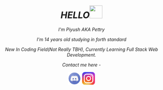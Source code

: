 <!DOCTYPE html>
<html lang="en">

<head>
    <meta charset="UTF-8">
    <meta http-equiv="X-UA-Compatible" content="IE=edge">
    <meta name="viewport" content="width=device-width, initial-scale=1.0">
</head>

<body>
    <h1 align="center"><em>HELLO</em><img src="https://raw.githubusercontent.com/nixin72/nixin72/master/wave.gif" height="40px"
            width="40px"> </h1>
    <p align="center"><em> I'm Piyush AKA Pettry</em></p>
    <p align="center"> <em>I'm 14 years old studying in forth standard</em></p>
    <p align="center"><em> New In Coding Field(Not Really TBH), Currently Learning Full Stack Web Development.</em></p>
    <p align="center"><em>Contact me here - </em></p>
    <p align="center"> <a href="https://discord.com/users/850659765313994792" target="_blank"><img src="discord.png" height="40px" width="40px"></a> <a
            href="https://www.instagram.com/piysh_2115" target="_blank"><img src="instagram.png" height="40px" width="40px"></p></a>

</body>

</html>
